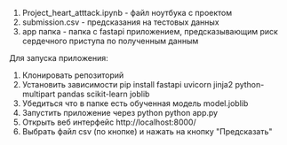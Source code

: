 1. Project_heart_atttack.ipynb - файл ноутбука с проектом
2. submission.csv - предсказания на тестовых данных
3. app папка - папка с fastapi приложением, предсказывающим риск сердечного приступа по полученным данным

Для запуска приложения:
1. Клонировать репозиторий
2. Установить зависимости
pip install fastapi uvicorn jinja2 python-multipart pandas scikit-learn joblib
3. Убедиться что в папке есть обученная модель model.joblib
4. Запустить приложение через python
python app.py
5. Открыть веб интерфейс http://localhost:8000/
6. Выбрать файл csv (по кнопке) и нажать на кнопку "Предсказать"
